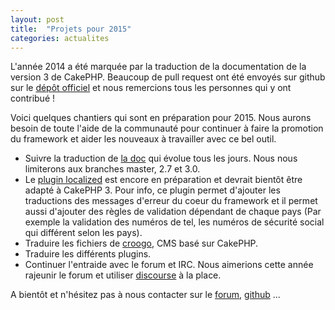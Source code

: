 ```yaml
---
layout: post
title:  "Projets pour 2015"
categories: actualites
---
```


L'année 2014 a été marquée par la traduction de la documentation de la
version 3 de CakePHP. Beaucoup de pull request ont été envoyés sur github
sur le [dépôt officiel](https://github.com/cakephp/docs) et nous remercions
tous les personnes qui y ont contribué !

Voici quelques chantiers qui sont en préparation pour 2015. Nous aurons besoin
de toute l'aide de la communauté pour continuer à faire la promotion du
framework et aider les nouveaux à travailler avec ce bel outil.

- Suivre la traduction de [la doc](https://github.com/cakephp/docs) qui évolue
  tous les jours. Nous nous limiterons aux branches master, 2.7 et 3.0.
- Le [plugin localized](https://github.com/cakephp/localized) est encore en
  préparation et devrait bientôt être adapté à CakePHP 3. Pour info, ce plugin
  permet d'ajouter les traductions des messages d'erreur du coeur du framework
  et il permet aussi d'ajouter des règles de validation dépendant de chaque
  pays (Par exemple la validation des numéros de tel, les numéros de sécurité
  social qui différent selon les pays).
- Traduire les fichiers de [croogo](https://github.com/croogo/docs), CMS basé
  sur CakePHP.
- Traduire les différents plugins.
- Continuer l'entraide avec le forum et IRC. Nous aimerions cette année
  rajeunir le forum et utiliser [discourse](http://www.discourse.org) à la
  place.

A bientôt et n'hésitez pas à nous contacter sur le
[forum](http://forum.cakephp-fr.org), [github](https://github.com/cakephp-fr) ...
